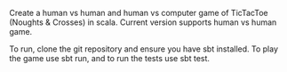 Create a human vs human and human vs computer game of TicTacToe (Noughts & Crosses) in scala. Current version supports human vs human game.

To run, clone the git repository and ensure you have sbt installed. To play the game use sbt run, and to run the tests use sbt test.
